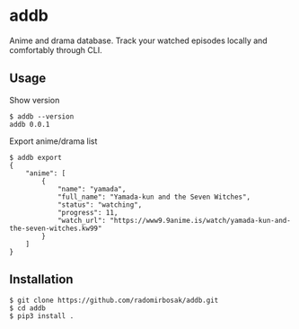 # addb #

Anime and drama database. Track your watched episodes locally and comfortably through CLI.


## Usage ##

Show version
```console
$ addb --version
addb 0.0.1
```

Export anime/drama list
```console
$ addb export
{
	"anime": [
		{
			"name": "yamada",
			"full_name": "Yamada-kun and the Seven Witches",
			"status": "watching",
			"progress": 11,
			"watch_url": "https://www9.9anime.is/watch/yamada-kun-and-the-seven-witches.kw99"
		}
	]
}
```

## Installation ##

```console
$ git clone https://github.com/radomirbosak/addb.git
$ cd addb
$ pip3 install .
```
